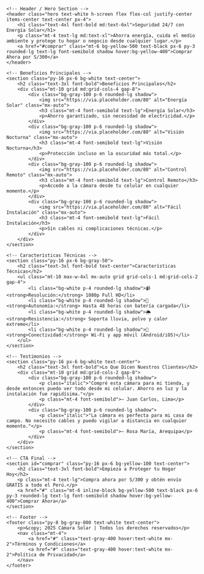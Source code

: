 <!DOCTYPE html>
<html lang="es">
<head>
    <meta charset="UTF-8">
    <meta name="viewport" content="width=device-width, initial-scale=1.0">
    <meta name="description" content="Landing page para una cámara de seguridad con panel solar: protección, ahorro energético y control inteligente">
    <title>Cámara Solar | Protección Inteligente</title>
    <link href="https://cdn.jsdelivr.net/npm/tailwindcss@2.2.19/dist/tailwind.min.css" rel="stylesheet">
    <style>
        /* Personalización adicional */
        body {
            font-family: 'Arial', sans-serif;
        }
        .hero {
            background: url('https://via.placeholder.com/1500x800') center/cover no-repeat;
        }
    </style>
</head>
<body class="bg-gray-50">

    <!-- Header / Hero Section -->
    <header class="hero text-white h-screen flex flex-col justify-center items-center text-center px-4">
        <h1 class="text-4xl font-bold md:text-6xl">Seguridad 24/7 con Energía Solar</h1>
        <p class="mt-4 text-lg md:text-xl">Ahorra energía, cuida el medio ambiente y protege tu hogar o negocio desde cualquier lugar.</p>
        <a href="#comprar" class="mt-6 bg-yellow-500 text-black px-6 py-3 rounded-lg text-lg font-semibold shadow hover:bg-yellow-400">Comprar Ahora por S/300</a>
    </header>

    <!-- Beneficios Principales -->
    <section class="py-16 px-6 bg-white text-center">
        <h2 class="text-3xl font-bold">Beneficios Principales</h2>
        <div class="mt-10 grid md:grid-cols-4 gap-8">
            <div class="bg-gray-100 p-6 rounded-lg shadow">
                <img src="https://via.placeholder.com/80" alt="Energía Solar" class="mx-auto">
                <h3 class="mt-4 font-semibold text-lg">Energía Solar</h3>
                <p>Ahorro garantizado, sin necesidad de electricidad.</p>
            </div>
            <div class="bg-gray-100 p-6 rounded-lg shadow">
                <img src="https://via.placeholder.com/80" alt="Visión Nocturna" class="mx-auto">
                <h3 class="mt-4 font-semibold text-lg">Visión Nocturna</h3>
                <p>Protección incluso en la oscuridad más total.</p>
            </div>
            <div class="bg-gray-100 p-6 rounded-lg shadow">
                <img src="https://via.placeholder.com/80" alt="Control Remoto" class="mx-auto">
                <h3 class="mt-4 font-semibold text-lg">Control Remoto</h3>
                <p>Accede a la cámara desde tu celular en cualquier momento.</p>
            </div>
            <div class="bg-gray-100 p-6 rounded-lg shadow">
                <img src="https://via.placeholder.com/80" alt="Fácil Instalación" class="mx-auto">
                <h3 class="mt-4 font-semibold text-lg">Fácil Instalación</h3>
                <p>Sin cables ni complicaciones técnicas.</p>
            </div>
        </div>
    </section>

    <!-- Características Técnicas -->
    <section class="py-16 px-6 bg-gray-50">
        <h2 class="text-3xl font-bold text-center">Características Técnicas</h2>
        <ul class="mt-10 max-w-4xl mx-auto grid grid-cols-1 md:grid-cols-2 gap-4">
            <li class="bg-white p-4 rounded-lg shadow">📹 <strong>Resolución:</strong> 1080p Full HD</li>
            <li class="bg-white p-4 rounded-lg shadow">🔋 <strong>Autonomía:</strong> Hasta 48 horas con batería cargada</li>
            <li class="bg-white p-4 rounded-lg shadow">🌦️ <strong>Resistencia:</strong> Soporta lluvia, polvo y calor extremo</li>
            <li class="bg-white p-4 rounded-lg shadow">📡 <strong>Conectividad:</strong> Wi-Fi y app móvil (Android/iOS)</li>
        </ul>
    </section>

    <!-- Testimonios -->
    <section class="py-16 px-6 bg-white text-center">
        <h2 class="text-3xl font-bold">Lo Que Dicen Nuestros Clientes</h2>
        <div class="mt-10 grid md:grid-cols-2 gap-8">
            <div class="bg-gray-100 p-6 rounded-lg shadow">
                <p class="italic">"Compré esta cámara para mi tienda, y desde entonces puedo ver todo desde mi celular. Ahorro en luz y la instalación fue rapidísima."</p>
                <p class="mt-4 font-semibold">— Juan Carlos, Lima</p>
            </div>
            <div class="bg-gray-100 p-6 rounded-lg shadow">
                <p class="italic">"La cámara es perfecta para mi casa de campo. No necesito cables y puedo vigilar a distancia en cualquier momento."</p>
                <p class="mt-4 font-semibold">— Rosa María, Arequipa</p>
            </div>
        </div>
    </section>

    <!-- CTA Final -->
    <section id="comprar" class="py-16 px-6 bg-yellow-100 text-center">
        <h2 class="text-3xl font-bold">Empieza a Proteger tu Hogar Hoy</h2>
        <p class="mt-4 text-lg">Compra ahora por S/300 y obtén envío GRATIS a todo el Perú.</p>
        <a href="#" class="mt-6 inline-block bg-yellow-500 text-black px-6 py-3 rounded-lg text-lg font-semibold shadow hover:bg-yellow-400">Comprar Ahora</a>
    </section>

    <!-- Footer -->
    <footer class="py-8 bg-gray-800 text-white text-center">
        <p>&copy; 2025 Cámara Solar | Todos los derechos reservados</p>
        <nav class="mt-4">
            <a href="#" class="text-gray-400 hover:text-white mx-2">Términos y Condiciones</a>
            <a href="#" class="text-gray-400 hover:text-white mx-2">Política de Privacidad</a>
        </nav>
    </footer>

</body>
</html>
